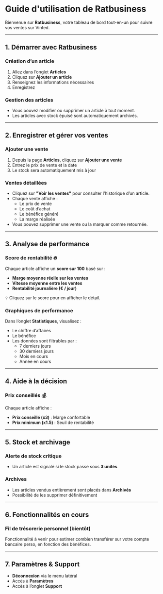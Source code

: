 # Guide d'utilisation de Ratbusiness

Bienvenue sur **Ratbusiness**, votre tableau de bord tout-en-un pour suivre vos ventes sur Vinted.

---

## 1. Démarrer avec Ratbusiness

### Création d’un article
1. Allez dans l’onglet **Articles**
2. Cliquez sur **Ajouter un article**
3. Renseignez les informations nécessaires
4. Enregistrez

### Gestion des articles
- Vous pouvez modifier ou supprimer un article à tout moment.
- Les articles avec stock épuisé sont automatiquement archivés.

---

## 2. Enregistrer et gérer vos ventes

### Ajouter une vente
1. Depuis la page **Articles**, cliquez sur **Ajouter une vente**
2. Entrez le prix de vente et la date
3. Le stock sera automatiquement mis à jour

### Ventes détaillées
- Cliquez sur **"Voir les ventes"** pour consulter l’historique d’un article.
- Chaque vente affiche :
  - Le prix de vente
  - Le coût d’achat
  - Le bénéfice généré
  - La marge réalisée
- Vous pouvez supprimer une vente ou la marquer comme retournée.

---

## 3. Analyse de performance

### Score de rentabilité 🔥
Chaque article affiche un **score sur 100** basé sur :
- **Marge moyenne réelle sur les ventes**
- **Vitesse moyenne entre les ventes**
- **Rentabilité journalière (€ / jour)**

💡 Cliquez sur le score pour en afficher le détail.

### Graphiques de performance
Dans l’onglet **Statistiques**, visualisez :
- Le chiffre d’affaires
- Le bénéfice
- Les données sont filtrables par :
  - 7 derniers jours
  - 30 derniers jours
  - Mois en cours
  - Année en cours

---

## 4. Aide à la décision

### Prix conseillés 💰
Chaque article affiche :
- **Prix conseillé (x3)** : Marge confortable
- **Prix minimum (x1.5)** : Seuil de rentabilité

---

## 5. Stock et archivage

### Alerte de stock critique
- Un article est signalé si le stock passe sous **3 unités**

### Archives
- Les articles vendus entièrement sont placés dans **Archivés**
- Possibilité de les supprimer définitivement

---

## 6. Fonctionnalités en cours

### Fil de trésorerie personnel (bientôt)
Fonctionnalité à venir pour estimer combien transférer sur votre compte bancaire perso, en fonction des bénéfices.

---

## 7. Paramètres & Support

- **Déconnexion** via le menu latéral
- Accès à **Paramètres**
- Accès à l’onglet **Support**